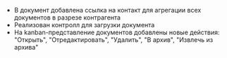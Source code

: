 - В документ добавлена ссылка на контакт для агрегации всех документов в разрезе контрагента
- Реализован контролл для загрузки документа
- На kanban-представление документов добавлены новые действия: "Открыть", "Отредактировать", "Удалить", "В архив", "Извлечь из архива"
